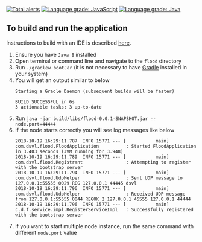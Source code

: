 [![Total alerts](https://img.shields.io/lgtm/alerts/g/KajanM/DSVL.svg?logo=lgtm&logoWidth=18)](https://lgtm.com/projects/g/KajanM/DSVL/alerts/)
[![Language grade: JavaScript](https://img.shields.io/lgtm/grade/javascript/g/KajanM/DSVL.svg?logo=lgtm&logoWidth=18)](https://lgtm.com/projects/g/KajanM/DSVL/context:javascript)
[![Language grade: Java](https://img.shields.io/lgtm/grade/java/g/KajanM/DSVL.svg?logo=lgtm&logoWidth=18)](https://lgtm.com/projects/g/KajanM/DSVL/context:java)


## To build and run the application

Instructions to build with an IDE is described [here](CONTRIBUTING.md).

1. Ensure you have `Java 8` installed
1. Open terminal or command line and navigate to the `flood` directory
1. Run `./gradlew bootJar` (it is not necessary to have [Gradle](https://gradle.org/) installed in your system)
1. You will get an output similar to below
    ```$terminal
    Starting a Gradle Daemon (subsequent builds will be faster)
    
    BUILD SUCCESSFUL in 6s
    3 actionable tasks: 3 up-to-date
    ```
1. Run `java -jar build/libs/flood-0.0.1-SNAPSHOT.jar --node.port=44444`
1. If the node starts correctly you will see log messages like below
    ```terminal
    2018-10-19 16:29:11.787  INFO 15771 --- [           main] com.dsvl.flood.FloodApplication          : Started FloodApplication in 3.403 seconds (JVM running for 3.948)
    2018-10-19 16:29:11.789  INFO 15771 --- [           main] com.dsvl.flood.Registrant                : Attempting to register with the bootstrap server
    2018-10-19 16:29:11.794  INFO 15771 --- [           main] com.dsvl.flood.UdpHelper                 : Sent UDP message to 127.0.0.1:55555 0029 REG 127.0.0.1 44445 dsvl
    2018-10-19 16:29:11.796  INFO 15771 --- [           main] com.dsvl.flood.UdpHelper                 : Received UDP message from 127.0.0.1:55555 0044 REGOK 2 127.0.0.1 45555 127.0.0.1 44444
    2018-10-19 16:29:11.796  INFO 15771 --- [           main] c.d.f.service.impl.RegisterServiceImpl   : Successfully registered with the bootstrap server
    ```
1. If you want to start multiple node instance, run the same command with different `node.port` value


 